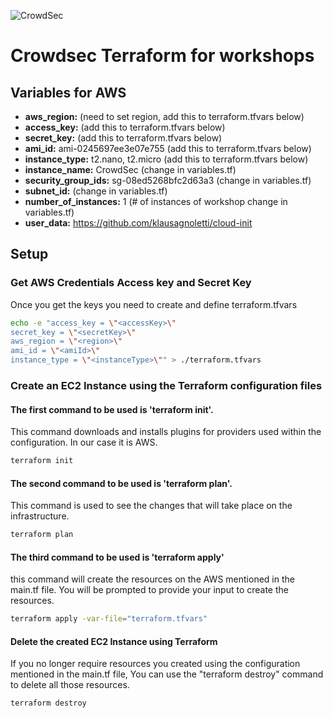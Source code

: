 ![CrowdSec](https://app.crowdsec.net/vectors/crowdsec.svg "CrowdSec Logo") 
# Crowdsec Terraform for workshops
## Variables for AWS
- **aws_region:** (need to set region, add this to terraform.tfvars below)
- **access_key:** (add this to terraform.tfvars below)
- **secret_key:** (add this to terraform.tfvars below)
- **ami_id:** ami-0245697ee3e07e755 (add this to terraform.tfvars below)
- **instance_type:** t2.nano, t2.micro (add this to terraform.tfvars below)
- **instance_name:** CrowdSec (change in variables.tf)
- **security_group_ids:** sg-08ed5268bfc2d63a3 (change in variables.tf)
- **subnet_id:** (change in variables.tf)
- **number_of_instances:** 1 (# of instances of workshop change in variables.tf)
- **user_data:** https://github.com/klausagnoletti/cloud-init

## Setup
### Get AWS Credentials Access key and Secret Key
Once you get the keys you need to create and define terraform.tfvars
```sh
echo -e "access_key = \"<accessKey>\"
secret_key = \"<secretKey>\"
aws_region = \"<region>\"
ami_id = \"<amiId>\"
instance_type = \"<instanceType>\"" > ./terraform.tfvars
```
### Create an EC2 Instance using the Terraform configuration files
#### The first command to be used is 'terraform init'.
This command downloads and installs plugins for providers used within the configuration. In our case it is AWS.
```sh
terraform init
```
#### The second command to be used is 'terraform plan'.
This command is used to see the changes that will take place on the infrastructure.
```sh
terraform plan
```
#### The third command to be used is 'terraform apply'
this command will create the resources on the AWS mentioned in the main.tf file.
You will be prompted to provide your input to create the resources.
```sh
terraform apply -var-file="terraform.tfvars"
```
#### Delete the created EC2 Instance using Terraform
If you no longer require resources you created using the configuration mentioned in the main.tf file, You can use the "terraform destroy" command to delete all those resources.
```sh
terraform destroy
```

